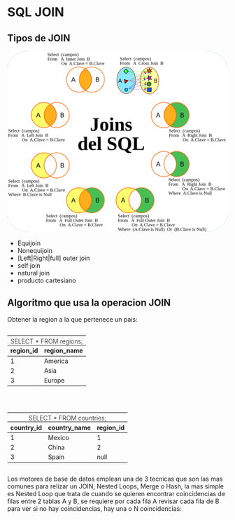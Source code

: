 # SQL JOIN

## Tipos de JOIN

![SQL JOINs](../images/Joins_del_SQL.png)

 - Equijoin
 - Nonequijoin
 - [Left|Right|full] outer join
 - self join
 - natural join
 - producto cartesiano

## Algoritmo que usa la operacion JOIN

Obtener la region a la que pertenece un pais:

<div class="container">
  <style>
    .container {
      display: flex;
      flex-wrap: wrap;
      justify-content: center;
      gap: 32px;
    }
    .sql-cell {
      /*color: #40916c;*/
    }
    img {
      background-color: cadetblue;
      border-radius: 10%;
    }
  </style>
<table>
  <style>
  </style>
  <thead>
    <tr><th style="padding-bottom: 0; font-weight: 300; text-align: center;" colspan="5">SELECT * FROM regions;</th></tr>
    <tr><th>region_id</th><th>region_name</th></tr>
  </thead>
  <tbody>
    <tr>
      <td class="sql-cell">1</td>
      <td class="sql-cell">America</td>
    </tr>
    <tr>
      <td class="sql-cell">2</td>
      <td class="sql-cell">Asia</td>
    </tr>
    <tr>
      <td class="sql-cell">3</td>
      <td class="sql-cell">Europe</td>
    </tr>
  </tbody>
</table>
<table>
  <style>
  </style>
  <thead>
    <tr><th style="padding-bottom: 0; font-weight: 300; text-align: center;" colspan="5">SELECT * FROM countries;</th></tr>
    <tr><th>country_id</th><th>country_name</th><th>region_id</th></tr>
  </thead>
  <tbody>
    <tr>
  <td class="sql-cell">1</td>
  <td class="sql-cell">Mexico</td>
  <td class="sql-cell">1</td>
</tr>
<tr>
  <td class="sql-cell">2</td>
  <td class="sql-cell">China</td>
  <td class="sql-cell">2</td>
</tr>
<tr>
  <td class="sql-cell">3</td>
  <td class="sql-cell">Spain</td>
  <td class="sql-cell">null</td>
</tr>
  </tbody>
</table>
</div>

Los motores de base de datos emplean una de 3 tecnicas que son las mas comunes para relizar un JOIN, Nested Loops,
Merge o Hash, la mas simple es Nested Loop que trata de cuando se quieren encontrar coincidencias de filas entre
2 tablas A y B, se requiere por cada fila A revisar cada fila de B para ver si no hay coincidencias, hay una o N
coincidencias:
